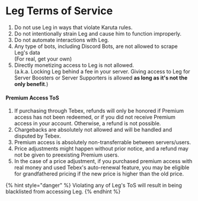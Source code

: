 # Leg Terms of Service

1. Do not use Leg in ways that violate Karuta rules.
2. Do not intentionally strain Leg and cause him to function improperly.
3. Do not automate interactions with Leg.
4. Any type of bots, including Discord Bots, are not allowed to scrape Leg's data\
   (For real, get your own)
5. Directly monetizing access to Leg is not allowed.\
   (a.k.a. Locking Leg behind a fee in your server. Giving access to Leg for Server Boosters or Server Supporters is allowed **as long as it's not the only benefit**.)

#### Premium Access ToS

1. If purchasing through Tebex, refunds will only be honored if Premium access has not been redeemed, or if you did not receive Premium access in your account. Otherwise, a refund is not possible.
2. Chargebacks are absolutely not allowed and will be handled and disputed by Tebex.
3. Premium access is absolutely non-transferrable between servers/users.
4. Price adjustments might happen without prior notice, and a refund may not be given to preexisting Premium users.
5. In the case of a price adjustment, if you purchased premium access with real money and used Tebex's auto-renewal feature, you may be eligible for grandfathered pricing if the new price is higher than the old price.

{% hint style="danger" %}
Violating any of Leg's ToS will result in being blacklisted from accessing Leg.
{% endhint %}
